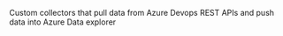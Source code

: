 Custom collectors that pull data from Azure Devops REST APIs and push data into Azure Data explorer
